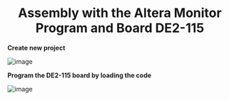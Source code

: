 
<div align="center">

<h1>Assembly with the Altera Monitor Program and Board DE2-115</h1>
</div>

**Create new project**

![image](https://github.com/trong420/nios2/assets/90754954/406ce39c-adfa-4cb7-9665-8696e6ecebd5)




**Program the DE2-115 board by loading the code** 

![image](https://github.com/trong420/nios2/assets/90754954/a2ed15bd-0b52-4d9b-895b-d03ae40b51e2)

